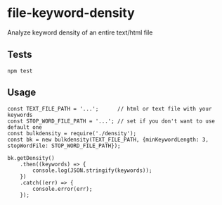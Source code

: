 # file-keyword-density

Analyze keyword density of an entire text/html file

## Tests

```
npm test
```

## Usage

```
const TEXT_FILE_PATH = '...';      // html or text file with your keywords
const STOP_WORD_FILE_PATH = '...'; // set if you don't want to use default one
const bulkdensity = require('./density');
const bk = new bulkdensity(TEXT_FILE_PATH, {minKeywordLength: 3, stopWordFile: STOP_WORD_FILE_PATH});

bk.getDensity()
    .then((keywords) => {
        console.log(JSON.stringify(keywords));
    })
    .catch((err) => {
        console.error(err);
    });
```
